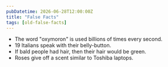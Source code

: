 ```yaml
---
pubDatetime: 2026-06-28T12:00:00Z
title: "False Facts"
tags: [old-false-facts]
---
```


- The word "oxymoron" is used billions of times every second.
- 19 Italians speak with their belly-button.
- If bald people had hair, then their hair would be green.
- Roses give off a scent similar to Toshiba laptops.
